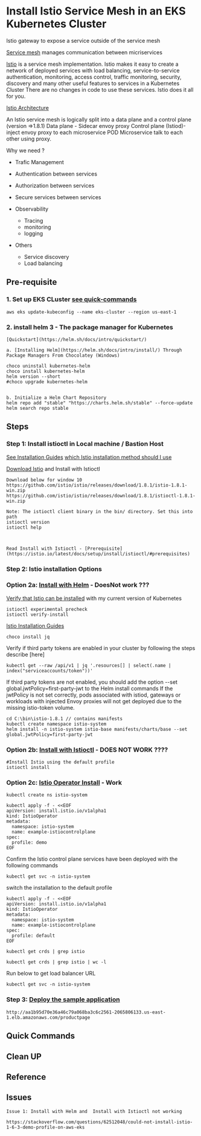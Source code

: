 #  Install Istio Service Mesh in an EKS Kubernetes Cluster 

Istio gateway to expose a service outside of the service mesh

[Service mesh](https://istio.io/latest/docs/concepts/what-is-istio/#what-is-a-service-mesh) manages communication between micriservices


[Istio](https://istio.io/latest/docs/concepts/what-is-istio/) is a service mesh implementation. Istio makes it easy to create a network of deployed services with load balancing, service-to-service authentication, monitoring, access control, traffic monitoring, security, discovery and many other useful features to services in a Kubernetes Cluster
There are no changes in  code to use these services. Istio does it all for you. 



[Istio Architecture](https://istio.io/latest/docs/ops/deployment/architecture/)

An Istio service mesh is logically split into a data plane and a control plane (version =>1.8.1)
Data plane - Sidecar envoy proxy
Control plane (Istiod)- inject envoy proxy to each microservice POD
Microservice talk to each other using proxy.


Why we need ?
- Trafic Management
- Authentication between services
- Authorization between services
- Secure services between services
- Observability
    - Tracing 
    - monitoring
    - logging 

- Others
    - Service discovery
    - Load balancing 



## Pre-requisite
### 1. Set up EKS CLuster [see quick-commands](https://github.com/koolkravi/kubernetes-playground/tree/master/cloud/aws/terraform-eks-cluster#quick-commands)

```
aws eks update-kubeconfig --name eks-cluster --region us-east-1
```

### 2. install helm 3 - The package manager for Kubernetes
```
[Quickstart](https://helm.sh/docs/intro/quickstart/)

a. [Installing Helm](https://helm.sh/docs/intro/install/) Through Package Managers From Chocolatey (Windows)

choco uninstall kubernetes-helm
choco install kubernetes-helm
helm version --short
#choco upgrade kubernetes-helm


b. Initialize a Helm Chart Repository
helm repo add "stable" "https://charts.helm.sh/stable" --force-update
helm search repo stable
```

## Steps 
### Step 1:  Install istioctl in Local machine / Bastion Host

[See Installation Guides](https://istio.io/latest/docs/setup/install/)
[which Istio installation method should I use](https://istio.io/latest/faq/setup/#install-method-selection)

[Download Istio](https://istio.io/latest/docs/setup/getting-started/#download) and Install with Istioctl

```
Download below for window 10
https://github.com/istio/istio/releases/download/1.8.1/istio-1.8.1-win.zip
https://github.com/istio/istio/releases/download/1.8.1/istioctl-1.8.1-win.zip

Note: The istioctl client binary in the bin/ directory. Set this into path
istioctl version
istioctl help



Read Install with Istioctl - [Prerequisite](https://istio.io/latest/docs/setup/install/istioctl/#prerequisites)
```

### Step 2: Istio installation Options 
### Option 2a: [Install with Helm](https://istio.io/latest/docs/setup/install/helm/) - DoesNot work ???

[Verify that Istio can be installed](https://istio.io/latest/docs/reference/commands/istioctl/#istioctl-experimental-precheck) with my current version of Kubernetes

```
istioctl experimental precheck
istioctl verify-install
```
[Istio Installation Guides](https://istio.io/latest/docs/setup/install/)

```
choco install jq
```
Verify if third party tokens are enabled in your cluster by following the steps describe [here]
```
kubectl get --raw /api/v1 | jq '.resources[] | select(.name | index("serviceaccounts/token"))'
```
If third party tokens are not enabled, you should add the option --set global.jwtPolicy=first-party-jwt to the Helm install commands
If the jwtPolicy is not set correctly, pods associated with istiod, gateways or workloads with injected Envoy proxies will not get deployed due to the missing istio-token volume.

```
cd C:\bin\istio-1.8.1 // contains manifests
kubectl create namespace istio-system
helm install -n istio-system istio-base manifests/charts/base --set global.jwtPolicy=first-party-jwt
```

### Option 2b:  [Install with Istioctl](https://istio.io/latest/docs/setup/install/istioctl/) - DOES NOT WORK ????

```
#Install Istio using the default profile
istioctl install

```

### Option 2c: [Istio Operator Install](https://istio.io/latest/docs/setup/install/operator/)  - Work
```
kubectl create ns istio-system

kubectl apply -f - <<EOF
apiVersion: install.istio.io/v1alpha1
kind: IstioOperator
metadata:
  namespace: istio-system
  name: example-istiocontrolplane
spec:
  profile: demo
EOF

```
Confirm the Istio control plane services have been deployed with the following commands
```
kubectl get svc -n istio-system
```

switch the installation to the default profile

```
kubectl apply -f - <<EOF
apiVersion: install.istio.io/v1alpha1
kind: IstioOperator
metadata:
  namespace: istio-system
  name: example-istiocontrolplane
spec:
  profile: default
EOF
```

```
kubectl get crds | grep istio

kubectl get crds | grep istio | wc -l 
```
 
 Run below to get load balancer URL
 ```
 kubectl get svc -n istio-system
 ```

### Step 3: [Deploy the sample application](https://istio.io/latest/docs/setup/getting-started/#bookinfo)


```
http://aa1b95d70e36a46c79a068ba3c6c2561-2065806133.us-east-1.elb.amazonaws.com/productpage
```



## Quick Commands

## Clean UP

## Reference

## Issues

```
Issue 1: Install with Helm and  Install with Istioctl not working

https://stackoverflow.com/questions/62512048/could-not-install-istio-1-6-3-demo-profile-on-aws-eks
```